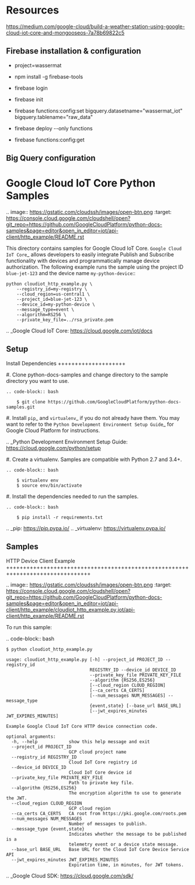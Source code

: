 # Resources
https://medium.com/google-cloud/build-a-weather-station-using-google-cloud-iot-core-and-mongooseos-7a78b69822c5


## Firebase installation & configuration

- project=wassermat

- npm install -g firebase-tools
- firebase login
- firebase init
- firebase functions:config:set bigquery.datasetname="wassermat_iot" bigquery.tablename="raw_data"
- firebase deploy --only functions
- firebase functions:config:get

## Big Query configuration



Google Cloud IoT Core Python Samples
===============================================================================

.. image:: https://gstatic.com/cloudssh/images/open-btn.png
   :target: https://console.cloud.google.com/cloudshell/open?git_repo=https://github.com/GoogleCloudPlatform/python-docs-samples&page=editor&open_in_editor=iot/api-client/http_example/README.rst


This directory contains samples for Google Cloud IoT Core. `Google Cloud IoT Core`_ allows developers to easily integrate Publish and Subscribe functionality with devices and programmatically manage device authorization.
The following example runs the sample using the project ID ``blue-jet-123`` and the device name ``my-python-device``::

    python cloudiot_http_example.py \
        --registry_id=my-registry \
        --cloud_region=us-central1 \
        --project_id=blue-jet-123 \
        --device_id=my-python-device \
        --message_type=event \
        --algorithm=RS256 \
        --private_key_file=../rsa_private.pem




.. _Google Cloud IoT Core: https://cloud.google.com/iot/docs

Setup
-------------------------------------------------------------------------------


Install Dependencies
++++++++++++++++++++

#. Clone python-docs-samples and change directory to the sample directory you want to use.

    .. code-block:: bash

        $ git clone https://github.com/GoogleCloudPlatform/python-docs-samples.git

#. Install `pip`_ and `virtualenv`_ if you do not already have them. You may want to refer to the `Python Development Environment Setup Guide`_ for Google Cloud Platform for instructions.

   .. _Python Development Environment Setup Guide:
       https://cloud.google.com/python/setup

#. Create a virtualenv. Samples are compatible with Python 2.7 and 3.4+.

    .. code-block:: bash

        $ virtualenv env
        $ source env/bin/activate

#. Install the dependencies needed to run the samples.

    .. code-block:: bash

        $ pip install -r requirements.txt

.. _pip: https://pip.pypa.io/
.. _virtualenv: https://virtualenv.pypa.io/

Samples
-------------------------------------------------------------------------------

HTTP Device Client Example
+++++++++++++++++++++++++++++++++++++++++++++++++++++++++++++++++++++++++++++++

.. image:: https://gstatic.com/cloudssh/images/open-btn.png
   :target: https://console.cloud.google.com/cloudshell/open?git_repo=https://github.com/GoogleCloudPlatform/python-docs-samples&page=editor&open_in_editor=iot/api-client/http_example/cloudiot_http_example.py,iot/api-client/http_example/README.rst




To run this sample:

.. code-block:: bash

    $ python cloudiot_http_example.py

    usage: cloudiot_http_example.py [-h] --project_id PROJECT_ID --registry_id
                                    REGISTRY_ID --device_id DEVICE_ID
                                    --private_key_file PRIVATE_KEY_FILE
                                    --algorithm {RS256,ES256}
                                    [--cloud_region CLOUD_REGION]
                                    [--ca_certs CA_CERTS]
                                    [--num_messages NUM_MESSAGES] --message_type
                                    {event,state} [--base_url BASE_URL]
                                    [--jwt_expires_minutes JWT_EXPIRES_MINUTES]

    Example Google Cloud IoT Core HTTP device connection code.

    optional arguments:
      -h, --help            show this help message and exit
      --project_id PROJECT_ID
                            GCP cloud project name
      --registry_id REGISTRY_ID
                            Cloud IoT Core registry id
      --device_id DEVICE_ID
                            Cloud IoT Core device id
      --private_key_file PRIVATE_KEY_FILE
                            Path to private key file.
      --algorithm {RS256,ES256}
                            The encryption algorithm to use to generate the JWT.
      --cloud_region CLOUD_REGION
                            GCP cloud region
      --ca_certs CA_CERTS   CA root from https://pki.google.com/roots.pem
      --num_messages NUM_MESSAGES
                            Number of messages to publish.
      --message_type {event,state}
                            Indicates whether the message to be published is a
                            telemetry event or a device state message.
      --base_url BASE_URL   Base URL for the Cloud IoT Core Device Service API
      --jwt_expires_minutes JWT_EXPIRES_MINUTES
                            Expiration time, in minutes, for JWT tokens.





.. _Google Cloud SDK: https://cloud.google.com/sdk/